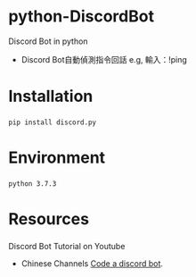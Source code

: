 # python-DiscordBot
Discord Bot in python
* Discord Bot自動偵測指令回話 e.g, 輸入：!ping

# Installation
###
```
pip install discord.py
```

# Environment
###
```
python 3.7.3
```

# Resources
###
Discord Bot Tutorial on Youtube
* Chinese Channels [Code a discord bot](https://www.youtube.com/watch?v=odIQEJW0m1M&list=PLSCgthA1Anif1w6mKM3O6xlBGGypXtrtN&index=1).
